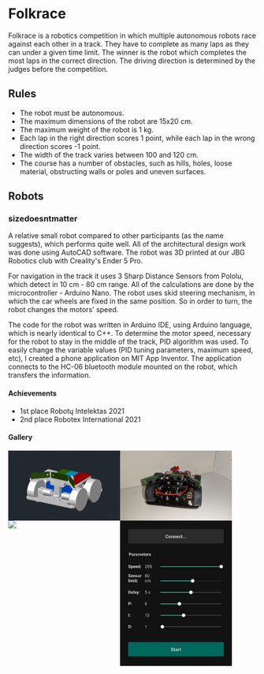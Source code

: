 # Folkrace
Folkrace is a robotics competition in which multiple autonomous robots race against each other in a track.
They have to complete as many laps as they can under a given time limit.
The winner is the robot which completes the most laps in the correct direction.
The driving direction is determined by the judges before the competition.

## Rules
- The robot must be autonomous.
- The maximum dimensions of the robot are 15x20 cm.
- The maximum weight of the robot is 1 kg.
- Each lap in the right direction scores 1 point, while each lap in the wrong direction scores -1 point.
- The width of the track varies between 100 and 120 cm.
- The course has a number of obstacles, such as hills, holes, loose material, obstructing walls or poles and uneven surfaces.

## Robots
### sizedoesntmatter
A relative small robot compared to other participants (as the name suggests), which performs quite well.
All of the architectural design work was done using AutoCAD software.
The robot was 3D printed at our JBG Robotics club with Creality's Ender 5 Pro.

For navigation in the track it uses 3 Sharp Distance Sensors from Pololu, which detect in 10 cm - 80 cm range.
All of the calculations are done by the microcontroller - Arduino Nano.
The robot uses skid steering mechanism, in which the car wheels are fixed in the same position.
So in order to turn, the robot changes the motors' speed.

The code for the robot was written in Arduino IDE, using Arduino language, which is nearly identical to C++.
To determine the motor speed, necessary for the robot to stay in the middle of the track, PID algorithm was used.
To easily change the variable values (PID tuning parameters, maximum speed, etc), I created a phone application on MIT App Inventor.
The application connects to the HC-06 bluetooth module mounted on the robot, which transfers the information.

#### Achievements
- 1st place Robotų Intelektas 2021
- 2nd place Robotex International 2021

#### Gallery
<div style="display: flex">
  <img src="https://github.com/arminasbrazenas/folkrace/blob/master/Assets/sizedoesntmatter/pic_2.jpg" width="45%" />
  <img src="https://github.com/arminasbrazenas/folkrace/blob/master/Assets/sizedoesntmatter/pic_1.jpg" width="45%" />
</div>

<div style="display: flex">
  <img src="https://github.com/arminasbrazenas/folkrace/blob/master/Assets/sizedoesntmatter/video_1.gif" width="45%" />
  <img src="https://github.com/arminasbrazenas/folkrace/blob/master/Assets/sizedoesntmatter/pic_3.jpg" width="45%" />
</div>


